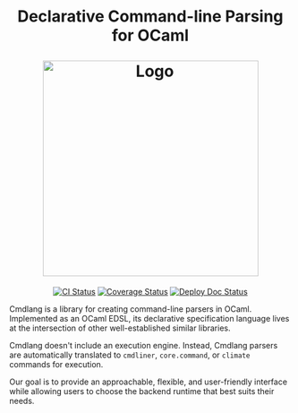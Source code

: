 <h1 align="center">
  <p align="center">Declarative Command-line Parsing for OCaml</p>
  <img
    src="./img/cmdlang.png?raw=true"
    width='385'
    alt="Logo"
  />
</h1>

<p align="center">
  <a href="https://github.com/mbarbin/cmdlang/actions/workflows/ci.yml"><img src="https://github.com/mbarbin/cmdlang/workflows/ci/badge.svg" alt="CI Status"/></a>
  <a href="https://coveralls.io/github/mbarbin/cmdlang?branch=main"><img src="https://coveralls.io/repos/github/mbarbin/cmdlang/badge.svg?branch=main" alt="Coverage Status"/></a>
  <a href="https://github.com/mbarbin/cmdlang/actions/workflows/deploy-doc.yml"><img src="https://github.com/mbarbin/cmdlang/workflows/deploy-doc/badge.svg" alt="Deploy Doc Status"/></a>
</p>

Cmdlang is a library for creating command-line parsers in OCaml. Implemented as an OCaml EDSL, its declarative specification language lives at the intersection of other well-established similar libraries.

Cmdlang doesn't include an execution engine. Instead, Cmdlang parsers are automatically translated to `cmdliner`, `core.command`, or `climate` commands for execution.

Our goal is to provide an approachable, flexible, and user-friendly interface while allowing users to choose the backend runtime that best suits their needs.
